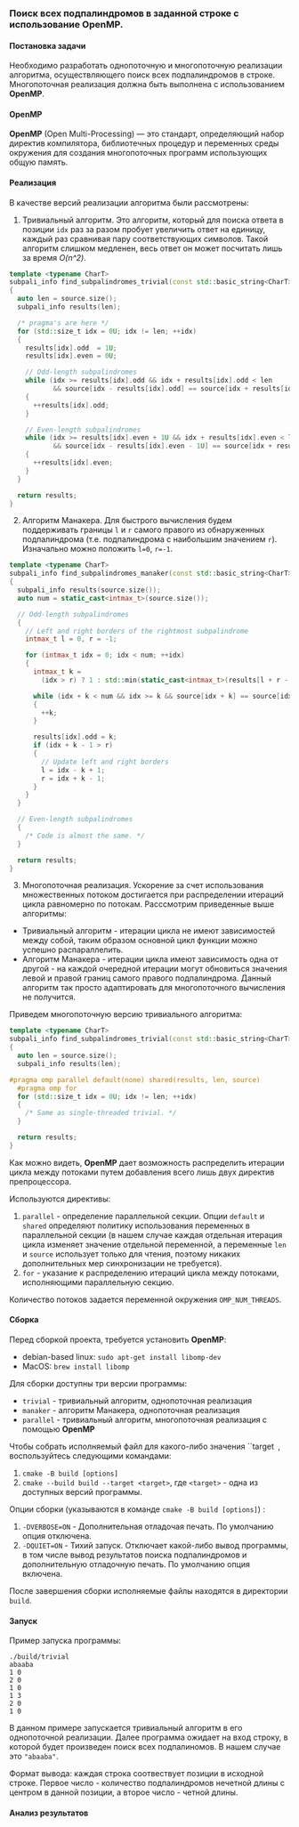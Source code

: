### Поиск всех подпалиндромов в заданной строке с использование **OpenMP**.

#### Постановка задачи

Необходимо разработать однопоточную и многопоточную реализации алгоритма, осуществляющего поиск всех подпалиндромов в строке. Многопоточная реализация должна быть выполнена с использованием **OpenMP**.

#### OpenMP

**OpenMP** (Open Multi-Processing) — это стандарт, определяющий набор директив компилятора, библиотечных процедур и переменных среды окружения для создания многопоточных программ
использующих общую память.

#### Реализация

В качестве версий реализации алгоритма были рассмотрены:

1. Тривиальный алгоритм. Это алгоритм, который для поиска ответа в позиции ``idx`` раз за разом пробует увеличить ответ на единицу, каждый раз сравнивая пару соответствующих символов. Такой алгоритм слишком медленен, весь ответ он может посчитать лишь за время *O(n^2)*.

```cpp
template <typename CharT>
subpali_info find_subpalindromes_trivial(const std::basic_string<CharT>& source)
{
  auto len = source.size();
  subpali_info results(len);

  /* pragma's are here */
  for (std::size_t idx = 0U; idx != len; ++idx)
  {
    results[idx].odd  = 1U;
    results[idx].even = 0U;

    // Odd-length subpalindromes
    while (idx >= results[idx].odd && idx + results[idx].odd < len
           && source[idx - results[idx].odd] == source[idx + results[idx].odd])
    {
      ++results[idx].odd;
    }

    // Even-length subpalindromes
    while (idx >= results[idx].even + 1U && idx + results[idx].even < len
           && source[idx - results[idx].even - 1U] == source[idx + results[idx].even])
    {
      ++results[idx].even;
    }
  }

  return results;
}
```

2. Алгоритм Манакера. Для быстрого вычисления будем поддерживать границы ``l`` и ``r`` самого правого из обнаруженных подпалиндрома (т.е. подпалиндрома с наибольшим значением ``r``). Изначально можно положить ``l=0``, ``r=-1``.

```cpp
template <typename CharT>
subpali_info find_subpalindromes_manaker(const std::basic_string<CharT>& source)
{
  subpali_info results(source.size());
  auto num = static_cast<intmax_t>(source.size());

  // Odd-length subpalindromes
  {
    // Left and right borders of the rightmost subpalindrome
    intmax_t l = 0, r = -1;

    for (intmax_t idx = 0; idx < num; ++idx)
    {
      intmax_t k =
        (idx > r) ? 1 : std::min(static_cast<intmax_t>(results[l + r - idx].odd), r - idx + 1);

      while (idx + k < num && idx >= k && source[idx + k] == source[idx - k])
      {
        ++k;
      }

      results[idx].odd = k;
      if (idx + k - 1 > r)
      {
        // Update left and right borders
        l = idx - k + 1;
        r = idx + k - 1;
      }
    }
  }

  // Even-length subpalindromes
  {
    /* Code is almost the same. */
  }

  return results;
}
```

3. Многопоточная реализация. Ускорение за счет использования множественных потоком достигается при распределении итераций цикла равномерно по потокам. Расссмотрим приведенные выше алгоритмы:
  - Тривиальный алгоритм - итерации цикла не имеют зависимостей между собой, таким образом основной цикл функции можно успешно распараллелить.
  - Алгоритм Манакера - итерации цикла имеют зависимость одна от другой - на каждой очередной итерации могут обновиться значения левой и правой границ самого правого подпалиндрома. Данный алгоритм так просто адаптировать для многопоточного вычисления не получится.

Приведем многопоточную версию тривиального алгоритма: 

```cpp
template <typename CharT>
subpali_info find_subpalindromes_trivial(const std::basic_string<CharT>& source)
{
  auto len = source.size();
  subpali_info results(len);

#pragma omp parallel default(none) shared(results, len, source)
  #pragma omp for
  for (std::size_t idx = 0U; idx != len; ++idx)
  {
    /* Same as single-threaded trivial. */
  }

  return results;
}
```

Как можно видеть, **OpenMP** дает возможность распределить итерации цикла между потоками путем добавления всего лишь двух директив препроцессора. 

Используются директивы:
  1. ``parallel`` - определение параллельной секции. Опции ``default`` и ``shared`` определяют политику использования переменных в параллельной секции (в нашем случае каждая отдельная итерация цикла изменяет значение отдельной переменной, а переменные ``len`` и ``source`` использует только для чтения, поэтому никаких дополнительных мер синхронизации не требуется).
  2. ``for`` - указание к распределению итераций цикла между потоками, исполняющими параллельную секцию. 

Количество потоков задается переменной окружения ``OMP_NUM_THREADS``.

#### Сборка 

Перед сборкой проекта, требуется установить **OpenMP**:
- debian-based linux: ``sudo apt-get install libomp-dev``
- MacOS: ``brew install libomp`` 

Для сборки доступны три версии программы:
  - ``trivial`` - тривиальный алгоритм, однопоточная реализация
  - ``manaker`` - алгоритм Манакера, однопоточная реализация
  - ``parallel`` - тривиальный алгоритм, многопоточная реализация с помощью **OpenMP**

Чтобы собрать исполняемый файл для какого-либо значения ``target` `, воспользуйтесь следующими командами:
  1. ``cmake -B build [options]``
  2. ``cmake --build build --target <target>``, где ``<target>`` - одна из доступных версий программы.

Опции сборки (указываются в команде ``cmake -B build [options]``) :
  1. ``-DVERBOSE=ON`` - Дополнительная отладочая печать. По умолчанию опция отключена.
  2. ``-DQUIET=ON`` - Тихий запуск. Отключает какой-либо вывод программы, в том числе вывод результатов поиска подпалиндромов и дополнительную отладочную печать. По умолчанию опция включена.

После завершения сборки исполняемые файлы находятся в директории ``build``.

#### Запуск

Пример запуска программы:

```text
./build/trivial
abaaba
1 0
2 0
1 0
1 3
2 0
1 0
```

В данном примере запускается тривиальный алгоритм в его однопоточной реализации. Далее программа ожидает на вход строку, в которой будет произведен поиск всех подпалиномов. В нашем случае это ``"abaaba"``. 

Формат вывода: каждая строка соотвествует позиции в исходной строке. Первое число - количество подпалиндромов нечетной длины с центром в данной позиции, а второе число - четной длины.

#### Анализ результатов


